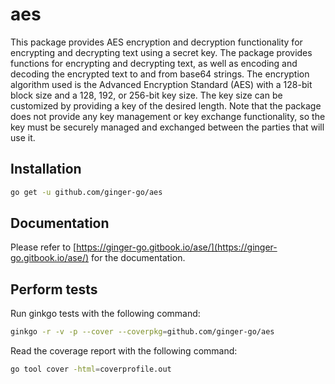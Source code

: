 # aes

This package provides AES encryption and decryption functionality for encrypting and decrypting text using a secret key. The package provides functions for encrypting and decrypting text, as well as encoding and decoding the encrypted text to and from base64 strings. The encryption algorithm used is the Advanced Encryption Standard (AES) with a 128-bit block size and a 128, 192, or 256-bit key size. The key size can be customized by providing a key of the desired length. Note that the package does not provide any key management or key exchange functionality, so the key must be securely managed and exchanged between the parties that will use it.

## Installation

```bash
go get -u github.com/ginger-go/aes
```

## Documentation

Please refer to [https://ginger-go.gitbook.io/ase/](https://ginger-go.gitbook.io/ase/) for the documentation.

## Perform tests

Run ginkgo tests with the following command:
```bash
ginkgo -r -v -p --cover --coverpkg=github.com/ginger-go/aes
```

Read the coverage report with the following command:
```bash
go tool cover -html=coverprofile.out
```
